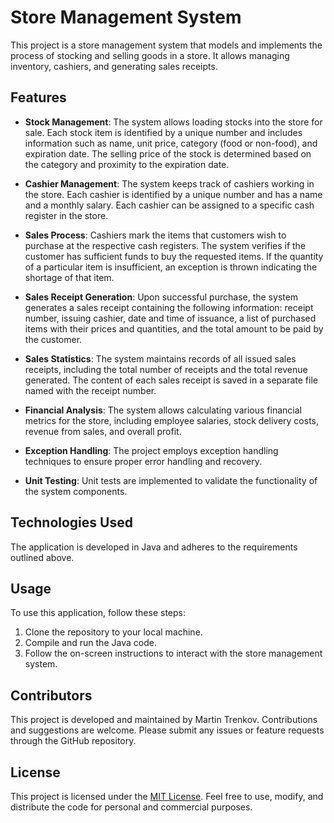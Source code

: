 # Store Management System

This project is a store management system that models and implements the process of stocking and selling goods in a store. It allows managing inventory, cashiers, and generating sales receipts.

## Features

- **Stock Management**: The system allows loading stocks into the store for sale. Each stock item is identified by a unique number and includes information such as name, unit price, category (food or non-food), and expiration date. The selling price of the stock is determined based on the category and proximity to the expiration date.

- **Cashier Management**: The system keeps track of cashiers working in the store. Each cashier is identified by a unique number and has a name and a monthly salary. Each cashier can be assigned to a specific cash register in the store.

- **Sales Process**: Cashiers mark the items that customers wish to purchase at the respective cash registers. The system verifies if the customer has sufficient funds to buy the requested items. If the quantity of a particular item is insufficient, an exception is thrown indicating the shortage of that item.

- **Sales Receipt Generation**: Upon successful purchase, the system generates a sales receipt containing the following information: receipt number, issuing cashier, date and time of issuance, a list of purchased items with their prices and quantities, and the total amount to be paid by the customer.

- **Sales Statistics**: The system maintains records of all issued sales receipts, including the total number of receipts and the total revenue generated. The content of each sales receipt is saved in a separate file named with the receipt number.

- **Financial Analysis**: The system allows calculating various financial metrics for the store, including employee salaries, stock delivery costs, revenue from sales, and overall profit.

- **Exception Handling**: The project employs exception handling techniques to ensure proper error handling and recovery.

- **Unit Testing**: Unit tests are implemented to validate the functionality of the system components.

## Technologies Used

The application is developed in Java and adheres to the requirements outlined above.

## Usage

To use this application, follow these steps:

1. Clone the repository to your local machine.
2. Compile and run the Java code.
3. Follow the on-screen instructions to interact with the store management system.

## Contributors

This project is developed and maintained by Martin Trenkov. Contributions and suggestions are welcome. Please submit any issues or feature requests through the GitHub repository.

## License

This project is licensed under the [MIT License](LICENSE). Feel free to use, modify, and distribute the code for personal and commercial purposes.

